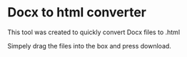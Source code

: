 # Docx to html converter

This tool was created to quickly convert Docx files to .html

Simpely drag the files into the box and press download. 
